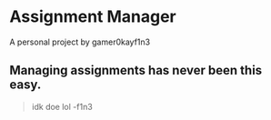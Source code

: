 # Assignment Manager
A personal project by gamer0kayf1n3
## Managing assignments has never been this easy.
> idk doe lol
-f1n3